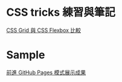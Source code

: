 # CSS tricks 練習與筆記

[CSS Grid 與 CSS Flexbox 比較](flex_vs_grid.md)

# Sample
[前進 GitHub Pages 模式展示成果](https://relyky.github.io/css_practices/)


